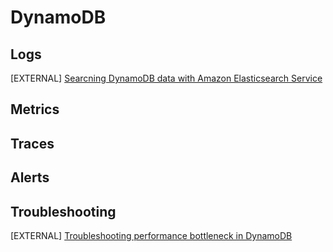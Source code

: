 # DynamoDB

## Logs
[EXTERNAL] [Searcning DynamoDB data with Amazon Elasticsearch Service](https://search-ddb.aesworkshops.com/)

## Metrics

## Traces

## Alerts

## Troubleshooting
[EXTERNAL] [Troubleshooting performance bottleneck in DynamoDB](https://observability.workshop.aws/en/scaleup.html)

